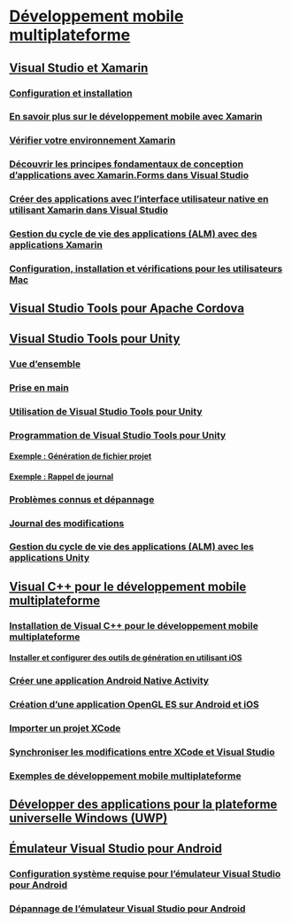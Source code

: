 # [Développement mobile multiplateforme](cross-platform-mobile-development-in-visual-studio.md)
## [Visual Studio et Xamarin](visual-studio-and-xamarin.md)
### [Configuration et installation](setup-and-install.md)
### [En savoir plus sur le développement mobile avec Xamarin](learn-about-mobile-development-with-xamarin.md)
### [Vérifier votre environnement Xamarin](verify-your-xamarin-environment.md)
### [Découvrir les principes fondamentaux de conception d’applications avec Xamarin.Forms dans Visual Studio](learn-app-building-basics-with-xamarin-forms-in-visual-studio.md)
### [Créer des applications avec l’interface utilisateur native en utilisant Xamarin dans Visual Studio](build-apps-with-native-ui-using-xamarin-in-visual-studio.md)
### [Gestion du cycle de vie des applications (ALM) avec des applications Xamarin](application-lifecycle-management-alm-with-xamarin-apps.md)
### [Configuration, installation et vérifications pour les utilisateurs Mac](setup-install-and-verifications-for-mac-users.md)
## [Visual Studio Tools pour Apache Cordova](visual-studio-tools-for-apache-cordova.md)
## [Visual Studio Tools pour Unity](visual-studio-tools-for-unity.md)
### [Vue d’ensemble](overview-of-visual-studio-tools-for-unity.md)
### [Prise en main](getting-started-with-visual-studio-tools-for-unity.md)
### [Utilisation de Visual Studio Tools pour Unity](using-visual-studio-tools-for-unity.md)
### [Programmation de Visual Studio Tools pour Unity](programming-visual-studio-tools-for-unity.md)
#### [Exemple : Génération de fichier projet](customize-project-files-created-by-vstu.md)
#### [Exemple : Rappel de journal](share-the-unity-log-callback-with-vstu.md)
### [Problèmes connus et dépannage](troubleshooting-and-known-issues-visual-studio-tools-for-unity.md)
### [Journal des modifications](change-log-visual-studio-tools-for-unity.md)
### [Gestion du cycle de vie des applications (ALM) avec les applications Unity](application-lifecycle-management-alm-with-unity-apps.md)
## [Visual C++ pour le développement mobile multiplateforme](visual-cpp-for-cross-platform-mobile-development.md)
### [Installation de Visual C++ pour le développement mobile multiplateforme](install-visual-cpp-for-cross-platform-mobile-development.md)
#### [Installer et configurer des outils de génération en utilisant iOS](install-and-configure-tools-to-build-using-ios.md)
### [Créer une application Android Native Activity](create-an-android-native-activity-app.md)
### [Création d’une application OpenGL ES sur Android et iOS](build-an-opengl-es-application-on-android-and-ios.md)
### [Importer un projet XCode](import-an-xcode-project.md)
### [Synchroniser les modifications entre XCode et Visual Studio](sync-changes-between-xcode-and-visual-studio.md)
### [Exemples de développement mobile multiplateforme](cross-platform-mobile-development-examples.md)
## [Développer des applications pour la plateforme universelle Windows (UWP)](develop-apps-for-the-universal-windows-platform-uwp.md)
## [Émulateur Visual Studio pour Android](visual-studio-emulator-for-android.md)
### [Configuration système requise pour l’émulateur Visual Studio pour Android](system-requirements-for-the-visual-studio-emulator-for-android.md)
### [Dépannage de l’émulateur Visual Studio pour Android](troubleshooting-the-visual-studio-emulator-for-android.md)
